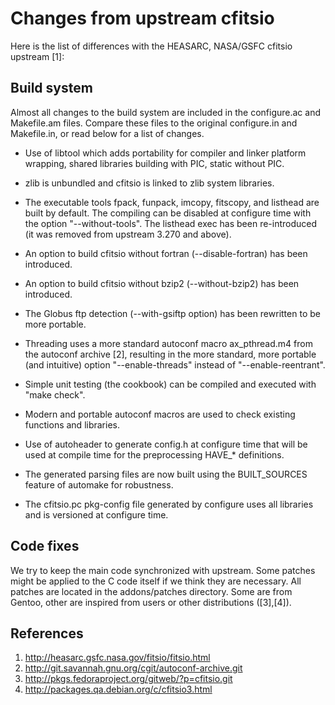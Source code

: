 Changes from upstream cfitsio
=============================

Here is the list of differences with the HEASARC, NASA/GSFC cfitsio
upstream [1]:

Build system
------------

Almost all changes to the build system are included in the configure.ac and
Makefile.am files. Compare these files to the original configure.in
and Makefile.in, or read below for a list of changes.

* Use of libtool which adds portability for compiler and linker
  platform wrapping, shared libraries building with PIC, static
  without PIC.

* zlib is unbundled and cfitsio is linked to zlib system libraries.

* The executable tools fpack, funpack, imcopy, fitscopy, and listhead are
  built by default. The compiling can be disabled at configure time
  with the option "--without-tools". The listhead exec has been
  re-introduced (it was removed from upstream 3.270 and above).

* An option to build cfitsio without fortran (--disable-fortran) has
  been introduced.

* An option to build cfitsio without bzip2 (--without-bzip2) has
  been introduced.

* The Globus ftp detection (--with-gsiftp option) has been rewritten
  to be more portable.

* Threading uses a more standard autoconf macro ax_pthread.m4 from the
  autoconf archive [2], resulting in the more standard, more portable
  (and intuitive) option "--enable-threads" instead of
  "--enable-reentrant".

* Simple unit testing (the cookbook) can be compiled and executed
  with "make check".

* Modern and portable autoconf macros are used to check existing
  functions and libraries.

* Use of autoheader to generate config.h at configure time that will
  be used at compile time for the preprocessing HAVE_* definitions.

* The generated parsing files are now built using the BUILT_SOURCES
  feature of automake for robustness.

* The cfitsio.pc pkg-config file generated by configure uses all
  libraries and is versioned at configure time.

Code fixes
----------

We try to keep the main code synchronized with upstream.
Some patches might be applied to the C code itself if we think they are
necessary. All patches are located in the addons/patches
directory. Some are from Gentoo, other are inspired from users or
other distributions ([3],[4]).


References
----------
1. http://heasarc.gsfc.nasa.gov/fitsio/fitsio.html
2. http://git.savannah.gnu.org/cgit/autoconf-archive.git
3. http://pkgs.fedoraproject.org/gitweb/?p=cfitsio.git
4. http://packages.qa.debian.org/c/cfitsio3.html
